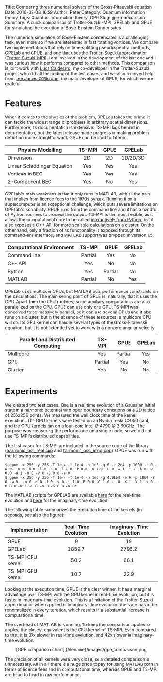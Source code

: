 Title: Comparing three numerical solvers of the Gross-Pitaevskii equation
Date: 2016-02-03 16:59
Author: Peter
Category: Quantum information theory
Tags: Quantum information theory, GPU
Slug: gpe-comparison
Summary: A quick comparison of Trotter-Suzuki-MPI, GPELab, and GPUE for simulating the evolution of Bose-Einstein Condensates

The numerical simulation of Bose-Einstein condensates is a challenging task, even more so if we are interested in fast rotating vortices. We compare two implementations that rely on time-splitting pseudospectral methods, [GPELab](http://gpelab.math.cnrs.fr/) and [GPUE](https://mlxd.github.io/GPUE/), and one that uses the Trotter-Suzuki approximation ([Trotter-Suzuki-MPI](http://trotter-suzuki-mpi.github.io/)). I am involved in the development of the last one and I was curious how it performs compared to other methods. This comparison is joint work with [Luca Calderaro](https://github.com/Lucacalderaro), my co-developer in the Trotter-Suzuki project who did all the coding of the test cases, and we also received help from [Lee James O'Riordan](https://www.researchgate.net/profile/Lee_ORiordan), the main developer of GPUE, for which we are grateful.

Features
========
When it comes to the physics of the problem, GPELab takes the prime: it can tackle the widest range of problems in arbitrary spatial dimensions. Furthermore, its documentation is extensive. TS-MPI lags behind in documentation, but the latest release made progress in making problem definition more straightforward. GPUE can be hard to fathom.

| Physics Modelling          |&nbsp;TS-MPI  |&nbsp;GPUE   |&nbsp;GPELab |
| -------------------------- |:-------:|:------:|:------:|
| Dimension                  | 2D      | 2D     |1D/2D/3D|
| Linear Schrödinger Equation| Yes     | Yes    | Yes    |
| Vortices in BEC            | Yes     | Yes    | Yes    |
| 2-Component BEC            | Yes     | No     | Yes    |

GPELab's main weakness is that it only runs in MATLAB, with all the pain that implies from licence fees to the 1970s syntax. Running it on a supercomputer is an exceptional challenge, which puts severe limitations on GPELab's scalability. GPUE runs from the command line and it has a handful of Python routines to process the output. TS-MPI is the most flexible, as it allows the computational core to be called [interactively from Python](https://trotter-suzuki-mpi.readthedocs.io/), but it also exposes a C++ API for more scalable calculations on a cluster. On the other hand, only a fraction of its functionality is exposed through its command-line interface, and MATLAB support was dropped in version 1.5.

| Computational Environment   |&nbsp;TS-MPI  |&nbsp;GPUE   |&nbsp;GPELab |
| --------------------------- |:-------:|:------:|:------:|
| Command line                | Partial | Yes    | No     |
| C++ API                     | Yes     | No     | No     |
| Python                      | Yes     | Partial| No     |
| MATLAB                      | Partial | No     | Yes    |

GPELab uses multicore CPUs, but MATLAB puts performance constraints on the calculations. The main selling point of GPUE is, naturally, that it uses the GPU. Apart from the GPU routines, some auxiliary computations are also parallelized on the CPU. GPUE can use only one GPU. TS-MPI was conceived to be massively parallel, so it can use several GPUs and it also runs on a cluster, but in the absence of these resources, a multicore CPU will do. Its GPU kernel can handle several types of the Gross-Pitaevskii equation, but it is not extended yet to work with a nonzero angular velocity.

| Parallel and Distributed Computing|&nbsp;TS-MPI  |&nbsp;GPUE   |&nbsp;GPELab |
| --------------------------------- |:-------:|:------:|:------:|
| Multicore                         | Yes     | Partial| Yes    |
| GPU                               | Partial | Yes    | No     |
| Cluster                           | Yes     | No     | No     |

Experiments
===========
We created two test cases. One is a real time evolution of a Gaussian initial state in a harmonic potential with open boundary conditions on a 2D lattice of 256x256 points. We measured the wall clock time of the kernel execution. The GPU kernels were tested on an Nvidia Tesla C2050 card, and the CPU kernels ran on a four-core Intel i7-4790 @ 3.60GHz. The purpose was measuring the performance on a single node, so we did not use TS-MPI's distributed capabilities.

The test cases for TS-MPI are included in the source code of the library ([harmonic_osc_real.cpp](https://github.com/trotter-suzuki-mpi/trotter-suzuki-mpi/blob/master/examples/harmonic_osc_real.cpp) and [harmonic_osc_imag.cpp](https://github.com/trotter-suzuki-mpi/trotter-suzuki-mpi/blob/master/examples/harmonic_osc_imag.cpp)). GPUE was run with the following commands:


    $ gpue -x 256 -y 256 -T 1e-4 -t 1e-4 -n 1e6 -g 0 -e 2e4 -p 1000 -r 0 -w 0. -o 0 -d 0 -l 0 -s 0 -i 1.0 -P 0.0 -G 1.0 -L 0 -X 1 -Y 1 -k 0 -O 0.0 -W 1 -U 0 -V 0 -S 0.0 -a 0
    $ gpue -x 256 -y 256 -T 1e-4 -t 1e-4 -n 1e6 -g 4.01e4 -e 0 -p 1000 -r 0 -w 0. -o 0 -d 0 -l 0 -s 0 -i 1.0 -P 0.0 -G 1.0 -L 0 -X 1 -Y 1 -k 0 -O 0.0 -W 1 -U 0 -V 0 -S 0.0 -a 0*

The MATLAB scripts for GPELAB are available [here](https://gist.github.com/Lucacalderaro/a67269cfe3d494bebf59) for the real-time evolution and [here](https://gist.github.com/Lucacalderaro/4bf51c7ca2b0603174b4) for the imaginary-time evolution.

The following table summarizes the execution time of the kernels (in seconds, see also the figure):

| Implementation    |&nbsp;Real-Time Evolution|&nbsp;Imaginary-Time Evolution|
| ------------------|:-------:|:------:|
| GPUE              | 9       | 19     |
| GPELab            | 1859.7  | 2796.2 |
| TS-MPI CPU kernel | 50.3    | 66.1   |
| TS-MPI GPU kernel | 10.7    | 22.9   |


Looking at the execution time, GPUE is the clear winner. It has a marginal advantage over TS-MPI with the GPU kernel in real-time evolution, but it is faster in imaginary-time evolution. This is a limitation of the Trotter-Suzuki approximation when applied to imaginary-time evolution: the state has to be renormalized in every iteration, which results in a substantial increase in computational time.

The overhead of MATLAB is stunning. To keep the comparison apples to apples, the closest equivalent is the CPU kernel of TS-MPI. Even compared to that, it is 37x slower in real-time evolution, and 42x slower in imaginary-time evolution.

<center>![GPE comparison chart]({filename}/images/gpe_comparison.png)</center>

The precision of all kernels were very close, so a detailed comparison is unnecessary. All in all, there is a huge price to pay for using MATLAB both in terms of licence fees and in computational time, whereas GPUE and TS-MPI are head to head in raw performance.
